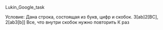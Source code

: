 Lukin_Google_task

Условие:
Дана строка, состоящая из букв, цифр и скобок. 3[ab]2[BC], 2[ab3[b]]
Все, что внутри скобок нужно повторить К раз


